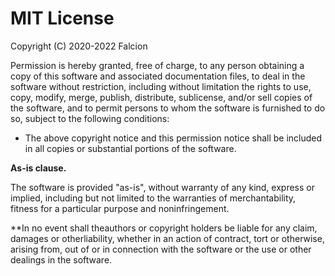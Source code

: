 MIT License
===========

Copyright (C) 2020-2022 Falcion

Permission is hereby granted, free of charge, to any person obtaining a copy of this software and associated documentation files, to deal in the software without restriction, including without limitation the rights to use, copy, modify, merge, publish, distribute, sublicense, and/or sell copies of the software, and to permit persons to whom the software is furnished to do so, subject to the following conditions:

- The above copyright notice and this permission notice shall be included in all copies or substantial portions of the software.

**As-is clause.**

The software is provided "as-is", without warranty of any kind, express or implied, including but not limited to the warranties of merchantability, fitness for a particular purpose and noninfringement.

**In no event shall theauthors or copyright holders be liable for any claim, damages or otherliability, whether in an action of contract, tort or otherwise, arising from, out of or in connection with the software or the use or other dealings in the software.
